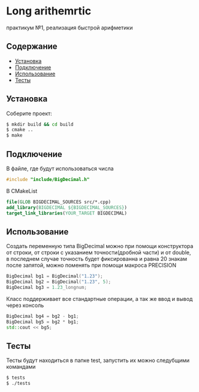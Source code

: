 # Long arithemrtic
практикум №1, реализация быстрой арифметики

## Содержание
- [Установка](#начало-работы)
- [Подключение](#Подключение)
- [Использование](#Использование)
- [Тесты](#Тесты)

## Установка
Соберите проект:
```sh
$ mkdir build && cd build
$ cmake ..
$ make
```
## Подключение
В файле, где будут использоваться числа
```cpp
#include "include/BigDecimal.h"
```
В CMakeList
```cmake
file(GLOB BIGDECIMAL_SOURCES src/*.cpp)
add_library(BIGDECIMAL ${BIGDECIMAL_SOURCES})
target_link_libraries(YOUR_TARGET BIGDECIMAL)
```

## Использование

Создать переменную типа BigDecimal можно при помощи конструктора от строки, от строки с указанием точности(дробной части) и от double,
в последнем случае точность будет фиксированна и равна 20 знакам после запятой, можно поменять при помощи макроса PRECISION 
```cpp
BigDecimal bg1 = BigDecimal("1.23");
BigDecimal bg2 = BigDecimal("1.23", 5);
BigDecimal bg3 = 1.23_longnum;
```
Класс поддерживает все стандартные операции, а так же ввод и вывод через консоль 
```cpp
BigDecimal bg4 = bg2 - bg1; 
BigDecimal bg5 = bg2 * bg1;
std::cout << bg5;
```

## Тесты
Тесты будут находиться в папке test, запустить их можно следубщими командами
```sh
$ tests
$ ./tests
```